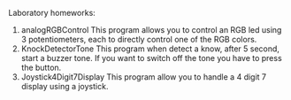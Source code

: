 Laboratory homeworks:
1) analogRGBControl 
This program allows you to control an RGB led using 3 potentiometers, each to directly control one of the RGB colors.
2) KnockDetectorTone
This program when detect a know, after 5 second, start a buzzer tone. If you want to switch off the tone you have to press the button.
3) Joystick4Digit7Display
This program allow you to handle a 4 digit 7 display using a joystick.
